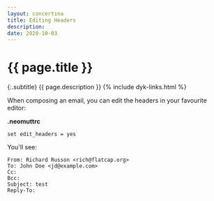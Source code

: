 ```yaml
---
layout: concertina
title: Editing Headers
description: 
date: 2020-10-03
---
```


# {{ page.title }}

{:.subtitle}
{{ page.description }}
{% include dyk-links.html %}

When composing an email, you can edit the headers in your favourite editor:

**.neomuttrc**
```
set edit_headers = yes
```

You'll see:

```
From: Richard Russon <rich@flatcap.org>
To: John Doe <jd@example.com>
Cc:
Bcc:
Subject: test
Reply-To:
```

